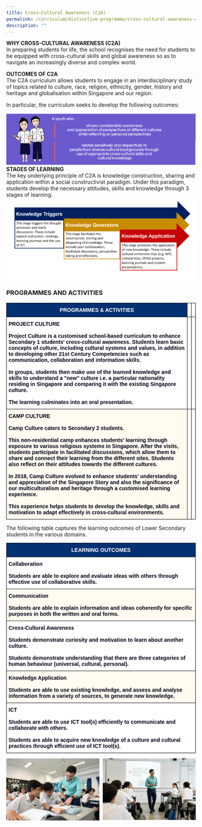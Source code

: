 ```yaml
---
title: Cross–Cultural Awareness (C2A)
permalink: /curriculum/distinctive-programme/cross-cultural-awareness-c2a/
description: ""
---
```

**WHY CROSS-CULTURAL AWARENESS (C2A)**<br>
In preparing students for life, the school recognises the need for students to be equipped with cross-cultural skills and global awareness so as to navigate an increasingly diverse and complex world.

**OUTCOMES OF C2A**<br>The C2A curriculum allows students to engage in an interdisciplinary study of topics related to culture, race, religion, ethnicity, gender, history and heritage and globalisation within Singapore and our region. 

In particular, the curriculum seeks to develop the following outcomes:

![](/images/C2A%20outcomes.png)
**STAGES OF LEARNING**<br>
The key underlying principle of C2A is knowledge construction, sharing and application within a social constructivist paradigm. 
Under this paradigm, students develop the necessary attitudes, skills and knowledge through 3 stages of learning. 
![](/images/CA2_stages%20of%20learning.png)


### PROGRAMMES AND ACTIVITIES

<style type="text/css">
.tg  {border-collapse:collapse;border-spacing:0;}
.tg td{border-color:black;border-style:solid;border-width:1px;font-family:Arial, sans-serif;font-size:14px;
  overflow:hidden;padding:10px 5px;word-break:normal;}
.tg th{border-color:black;border-style:solid;border-width:1px;font-family:Arial, sans-serif;font-size:14px;
  font-weight:normal;overflow:hidden;padding:10px 5px;word-break:normal;}
.tg .tg-ubhw{background-color:#FFFBF0;color:#020014;font-weight:bold;text-align:left;vertical-align:top}
.tg .tg-liqh{background-color:#033172;color:#FFF;font-weight:bold;text-align:center;vertical-align:middle}
.tg .tg-0lax{text-align:left;vertical-align:top}
.tg .tg-muaq{background-color:#FFF;color:#020014;font-weight:bold;text-align:left;vertical-align:top}
</style>
<table class="tg">
<thead>
  <tr>
    <th class="tg-liqh"><span style="font-weight:bold;color:#FFF;background-color:#033172">PROGRAMMES &amp; ACTIVITIES</span></th>
    <th class="tg-0lax"></th>
    <th class="tg-0lax"></th>
  </tr>
</thead>
<tbody>
  <tr>
    <td class="tg-muaq">PROJECT CULTURE<br><br><span style="color:#020014">Project Culture is a customised school-based curriculum to enhance Secondary 1 students' cross-cultural awareness. Students learn basic concepts of culture, including cultural systems and values, in addition to developing other 21st Century Competencies such as communication, collaboration and information skills.</span><br><br><span style="color:#020014">In groups, students then make use of the learned knowledge and skills to understand a "new" culture i.e. a particular nationality residing in Singapore and comparing it with the existing Singapore culture.</span><br><br><span style="color:#020014">The learning culminates into an oral presentation.</span></td>
    <td class="tg-0lax"></td>
    <td class="tg-0lax"></td>
  </tr>
  <tr>
    <td class="tg-ubhw">CAMP CULTURE<br><br><span style="color:#020014">Camp Culture caters to Secondary 2 students.</span><br><br><span style="color:#020014">This non-residential camp enhances students' learning through exposure to various religious systems in Singapore. After the visits, students participate in facilitated discussions, which allow them to share and connect their learning from the different sites. Students also reflect on their attitudes towards the different cultures.</span><br><br><span style="color:#020014">In 2018, Camp Culture evolved to enhance students' understanding and appreciation of the Singapore Story and also the significance of our multiculturalism and heritage through a customised learning experience.</span><br><br><span style="color:#020014">This experience helps students to develop the knowledge, skills and motivation to adapt effectively in cross-cultural environments. </span></td>
    <td class="tg-0lax"></td>
    <td class="tg-0lax"></td>
  </tr>
</tbody>
</table>

The following table captures the learning outcomes of Lower Secondary students in the various domains.

<style type="text/css">
.tg  {border-collapse:collapse;border-spacing:0;}
.tg td{border-color:black;border-style:solid;border-width:1px;font-family:Arial, sans-serif;font-size:14px;
  overflow:hidden;padding:10px 5px;word-break:normal;}
.tg th{border-color:black;border-style:solid;border-width:1px;font-family:Arial, sans-serif;font-size:14px;
  font-weight:normal;overflow:hidden;padding:10px 5px;word-break:normal;}
.tg .tg-ubhw{background-color:#FFFBF0;color:#020014;font-weight:bold;text-align:left;vertical-align:top}
.tg .tg-liqh{background-color:#033172;color:#FFF;font-weight:bold;text-align:center;vertical-align:middle}
.tg .tg-muaq{background-color:#FFF;color:#020014;font-weight:bold;text-align:left;vertical-align:top}
</style>
<table class="tg">
<thead>
  <tr>
    <th class="tg-liqh"><span style="font-weight:bold;color:#FFF;background-color:#033172">LEARNING OUTCOMES</span></th>
  </tr>
</thead>
<tbody>
  <tr>
    <td class="tg-muaq">Collaboration<br><br><span style="color:#020014">Students are able to explore and evaluate ideas with others through effective use of collaborative skills.</span></td>
  </tr>
  <tr>
    <td class="tg-ubhw">Communication<br><br><span style="color:#020014">Students are able to explain information and ideas coherently for specific purposes in both the written and oral forms.</span></td>
  </tr>
  <tr>
    <td class="tg-muaq">Cross-Cultural Awareness<br><br><span style="color:#020014">Students demonstrate curiosity and motivation to learn about another culture.</span><br><br><span style="color:#020014">Students demonstrate understanding that there are three categories of human behaviour (universal, cultural, personal).</span></td>
  </tr>
  <tr>
    <td class="tg-ubhw">Knowledge Application<br><br><span style="color:#020014">Students are able to use existing knowledge, and assess and analyse information from a variety of sources, to generate new knowledge.</span></td>
  </tr>
  <tr>
    <td class="tg-muaq">ICT<br><br><span style="color:#020014">Students are able to use ICT tool(s) efficiently to communicate and collaborate with others.</span><br><br><span style="color:#020014">Students are able to acquire new knowledge of a culture and cultural practices through efficient use of ICT tool(s).</span></td>
  </tr>
</tbody>
</table>

![](/images/cross-cultural-awareness.png)